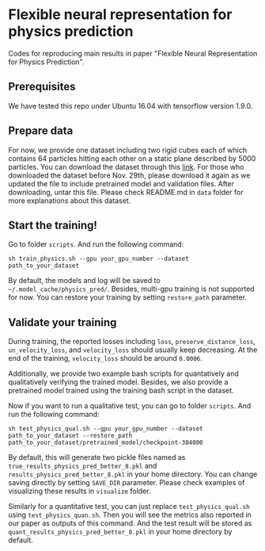 # Flexible neural representation for physics prediction

Codes for reproducing main results in paper "Flexible Neural Representation for Physics Prediction".

## Prerequisites

We have tested this repo under Ubuntu 16.04 with tensorflow version 1.9.0.

## Prepare data

For now, we provide one dataset including two rigid cubes each of which contains 64 particles hitting each other on a static plane described by 5000 particles.
You can download the dataset through this [link](http://physicspredictiondata.s3.amazonaws.com/physics_dataset_new.tar).
For those who downloaded the dataset before Nov. 29th, please download it again as we updated the file to include pretrained model and validation files.
After downloading, untar this file.
Please check README.md in `data` folder for more explanations about this dataset.

## Start the training!

Go to folder `scripts`. And run the following command:

```
sh train_physics.sh --gpu your_gpu_number --dataset path_to_your_dataset
```

By default, the models and log will be saved to `~/.model_cache/physics_pred/`. 
Besides, multi-gpu training is not supported for now.
You can restore your training by setting `restore_path` parameter.

## Validate your training

During training, the reported losses including `loss`, `preserve_distance_loss`, `un_velocity_loss`, and `velocity_loss` should usually keep decreasing.
At the end of the training, `velocity_loss` should be around `0.0006`.

Additionally, we provide two example bash scripts for quantatively and qualitatively verifying the trained model. 
Besides, we also provide a pretrained model trained using the training bash script in the dataset.

Now if you want to run a qualitative test, you can go to folder `scripts`. And run the following command:

```
sh test_physics_qual.sh --gpu your_gpu_number --dataset path_to_your_dataset --restore_path path_to_your_dataset/pretrained_model/checkpoint-384000
```

By default, this will generate two pickle files named as `true_results_physics_pred_better_8.pkl` and `results_physics_pred_better_8.pkl` in your home directory.
You can change saving directly by setting `SAVE_DIR` parameter. Please check examples of visualizing these results in `visualize` folder.

Similarly for a quantitative test, you can just replace `test_physics_qual.sh` using `test_physics_quan.sh`. 
Then you will see the metrics also reported in our paper as outputs of this command.
And the test result will be stored as `quant_results_physics_pred_better_8.pkl` in your home directory by default.
